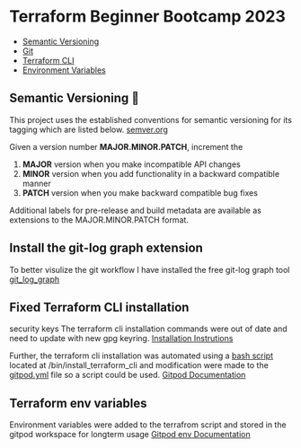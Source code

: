 # Terraform Beginner Bootcamp 2023

- [Semantic Versioning](#semantic-versioning-mage)
- [Git](#install-the-git-log-graph-extension)
- [Terraform CLI](#fixed-terraform-cli-installation)
- [Environment Variables](#terraform-env-variables)

## Semantic Versioning :mage:

This project uses the  established conventions for semantic versioning for its tagging which are listed below.
[semver.org](https://semver.org/)

Given a version number **MAJOR.MINOR.PATCH**, increment the

   1. **MAJOR** version when you make incompatible API changes
   2. **MINOR** version when you add functionality in a backward compatible manner
   3. **PATCH** version when you make backward compatible bug fixes

Additional labels for pre-release and build metadata are available as extensions to the MAJOR.MINOR.PATCH format.

## Install the git-log graph extension

To better visulize the git workflow I have installed the free git-log graph tool
[git_log_graph](https://github.com/phil294/git-log--graph#readme)

## Fixed Terraform CLI installation
security keys
The terraform cli installation commands were out of date and need to update with new gpg keyring.
[Installation Instrutions](https://developer.hashicorp.com/terraform/tutorials/aws-get-started/install-cli) 

Further, the terraform cli installation was automated using a [bash script](./bin/install_terraform_cli) located at /bin/install_terraform_cli and modification were made to the [gitpod.yml](/.gitpod.yml) file so a script could be used.
[Gitpod Documentation](https://www.gitpod.io/docs/configure/workspaces/tasks#prebuild-and-new-workspaces)

## Terraform env variables

Environment variables were added to the terrafrom script and stored in the gitpod workspace for longterm usage
[Gitpod env Documentation](https://www.gitpod.io/docs/configure/projects/environment-variables#ways-of-setting-user-specific-environment-variables)